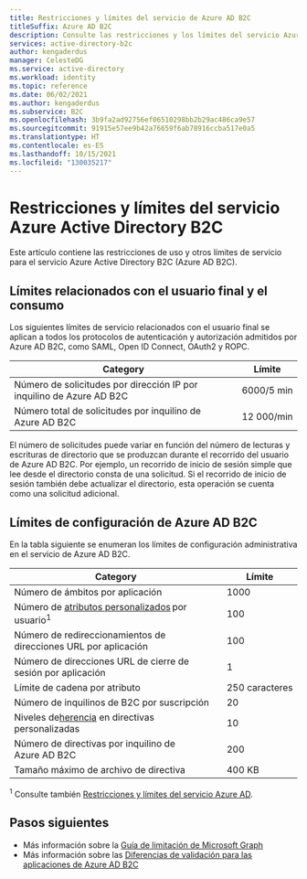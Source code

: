 ```yaml
---
title: Restricciones y límites del servicio de Azure AD B2C
titleSuffix: Azure AD B2C
description: Consulte las restricciones y los límites del servicio Azure Active Directory B2C.
services: active-directory-b2c
author: kengaderdus
manager: CelesteDG
ms.service: active-directory
ms.workload: identity
ms.topic: reference
ms.date: 06/02/2021
ms.author: kengaderdus
ms.subservice: B2C
ms.openlocfilehash: 3b9fa2ad92756ef06510298bb2b29ac486ca9e57
ms.sourcegitcommit: 91915e57ee9b42a76659f6ab78916ccba517e0a5
ms.translationtype: HT
ms.contentlocale: es-ES
ms.lasthandoff: 10/15/2021
ms.locfileid: "130035217"
---
```

# <a name="azure-active-directory-b2c-service-limits-and-restrictions"></a>Restricciones y límites del servicio Azure Active Directory B2C

Este artículo contiene las restricciones de uso y otros límites de servicio para el servicio Azure Active Directory B2C (Azure AD B2C).

## <a name="end-userconsumption-related-limits"></a>Límites relacionados con el usuario final y el consumo

Los siguientes límites de servicio relacionados con el usuario final se aplican a todos los protocolos de autenticación y autorización admitidos por Azure AD B2C, como SAML, Open ID Connect, OAuth2 y ROPC.

|Category |Límite    |
|---------|---------|
|Número de solicitudes por dirección IP por inquilino de Azure AD B2C       |6000/5 min          |
|Número total de solicitudes por inquilino de Azure AD B2C     |12 000/min          |

El número de solicitudes puede variar en función del número de lecturas y escrituras de directorio que se produzcan durante el recorrido del usuario de Azure AD B2C. Por ejemplo, un recorrido de inicio de sesión simple que lee desde el directorio consta de una solicitud. Si el recorrido de inicio de sesión también debe actualizar el directorio, esta operación se cuenta como una solicitud adicional.

## <a name="azure-ad-b2c-configuration-limits"></a>Límites de configuración de Azure AD B2C

En la tabla siguiente se enumeran los límites de configuración administrativa en el servicio de Azure AD B2C.

|Category  |Límite  |
|---------|---------|
|Número de ámbitos por aplicación        |1000          |
|Número de [atributos personalizados](user-profile-attributes.md#extension-attributes) por usuario<sup>1</sup>       |100         |
|Número de redireccionamientos de direcciones URL por aplicación       |100         |
|Número de direcciones URL de cierre de sesión por aplicación        |1          |
|Límite de cadena por atributo      |250 caracteres          |
|Número de inquilinos de B2C por suscripción      |20         |
|Niveles de[herencia](custom-policy-overview.md#inheritance-model) en directivas personalizadas     |10         |
|Número de directivas por inquilino de Azure AD B2C      |200          |
|Tamaño máximo de archivo de directiva      |400 KB          |

<sup>1</sup> Consulte también [Restricciones y límites del servicio Azure AD](../active-directory/enterprise-users/directory-service-limits-restrictions.md).

## <a name="next-steps"></a>Pasos siguientes

- Más información sobre la [Guía de limitación de Microsoft Graph](/graph/throttling) 
- Más información sobre las [Diferencias de validación para las aplicaciones de Azure AD B2C](../active-directory/develop/supported-accounts-validation.md)
